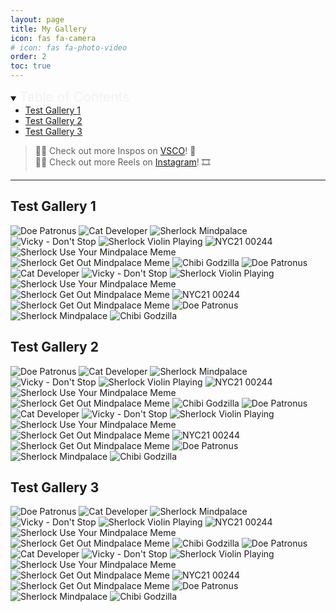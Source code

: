 ```yaml
---
layout: page
title: My Gallery
icon: fas fa-camera
# icon: fas fa-photo-video
order: 2
toc: true
---
```


<details open>
    <summary><span style="font-size: 1.5em; font-weight: normal; color: #f0f0f0e5">Table of Contents</span></summary>
    <ul style="margin: 0;">
        <li><a href="#test-gallery-1">Test Gallery 1</a></li>
        <li><a href="#test-gallery-2">Test Gallery 2</a></li>
        <li><a href="#test-gallery-3">Test Gallery 3</a></li>
    </ul>
</details>

> 💁‍♀️ Check out more Inspos on [VSCO](https://vsco.co/teenee3051/gallery)! 📸   
> 💁‍♂️ Check out more Reels on [Instagram](https://www.instagram.com/teenee_archives/reels)! 🎞️

* * *

## Test Gallery 1

<div class="photo-grid" data-aos="fade-up">
    <img src="/assets/img/doe-patronus.jpeg" title="Doe Patronus" alt="Doe Patronus">
    <img src="/assets/img/cat-developer.jpg" title="Cat Developer" alt="Cat Developer">
    <img src="/assets/img/sherlock-mindpalace.jpg" title="Sherlock Mindpalace" alt="Sherlock Mindpalace">
    <img src="/assets/vid/Vicky - Hiphop - Dont Stop-Cover copy.jpg" title="Vicky - Don't Stop" alt="Vicky - Don't Stop">
    <img src="/assets/img/sherlock-violin-playing.GIF" title="Sherlock Violin Playing" alt="Sherlock Violin Playing">
    <img src="/assets/img/NYC21_00244.JPG" title="NYC21 00244" alt="NYC21 00244">
    <img src="/assets/img/sherlock-use-your-mindpalace-meme.jpeg" title="Sherlock Use Your Mindpalace Meme" alt="Sherlock Use Your Mindpalace Meme">
    <img src="/assets/img/sherlock-get-out-mindpalace-meme.jpeg" title="Sherlock Get Out Mindpalace Meme" alt="Sherlock Get Out Mindpalace Meme">
    <img src="/assets/posts_media/Brainfeed Library/my-first-blog_godzilla-chibi.png" title="Chibi Godzilla" alt="Chibi Godzilla">
    <img src="/assets/img/doe-patronus.jpeg" title="Doe Patronus" alt="Doe Patronus">
    <img src="/assets/img/cat-developer.jpg" title="Cat Developer" alt="Cat Developer">
    <img src="/assets/vid/Vicky - Hiphop - Dont Stop-Cover copy.jpg" title="Vicky - Don't Stop" alt="Vicky - Don't Stop">
    <img src="/assets/img/sherlock-violin-playing.GIF" title="Sherlock Violin Playing" alt="Sherlock Violin Playing">
    <img src="/assets/img/sherlock-use-your-mindpalace-meme.jpeg" title="Sherlock Use Your Mindpalace Meme" alt="Sherlock Use Your Mindpalace Meme">
    <img src="/assets/img/sherlock-get-out-mindpalace-meme.gif" title="Sherlock Get Out Mindpalace Meme" alt="Sherlock Get Out Mindpalace Meme">
    <img src="/assets/img/NYC21_00244.JPG" title="NYC21 00244" alt="NYC21 00244">
    <img src="/assets/img/sherlock-get-out-mindpalace-meme.jpeg" title="Sherlock Get Out Mindpalace Meme" alt="Sherlock Get Out Mindpalace Meme">
    <img src="/assets/img/doe-patronus.jpeg" title="Doe Patronus" alt="Doe Patronus">
    <img src="/assets/img/sherlock-mindpalace.jpg" title="Sherlock Mindpalace" alt="Sherlock Mindpalace">
    <img src="/assets/posts_media/Brainfeed Library/my-first-blog_godzilla-chibi.png" title="Chibi Godzilla" alt="Chibi Godzilla">
</div>


## Test Gallery 2

<div class="photo-grid" data-aos="fade-up">
    <img src="/assets/img/doe-patronus.jpeg" title="Doe Patronus" alt="Doe Patronus" loading="lazy">
    <img src="/assets/img/cat-developer.jpg" title="Cat Developer" alt="Cat Developer" loading="lazy">
    <img src="/assets/img/sherlock-mindpalace.jpg" title="Sherlock Mindpalace" alt="Sherlock Mindpalace" loading="lazy">
    <img src="/assets/vid/Vicky - Hiphop - Dont Stop-Cover copy.jpg" title="Vicky - Don't Stop" alt="Vicky - Don't Stop" loading="lazy">
    <img src="/assets/img/sherlock-violin-playing.GIF" title="Sherlock Violin Playing" alt="Sherlock Violin Playing" loading="lazy">
    <img src="/assets/img/NYC21_00244.JPG" title="NYC21 00244" alt="NYC21 00244" loading="lazy">
    <img src="/assets/img/sherlock-use-your-mindpalace-meme.jpeg" title="Sherlock Use Your Mindpalace Meme" alt="Sherlock Use Your Mindpalace Meme" loading="lazy">
    <img src="/assets/img/sherlock-get-out-mindpalace-meme.jpeg" title="Sherlock Get Out Mindpalace Meme" alt="Sherlock Get Out Mindpalace Meme" loading="lazy">
    <img src="/assets/posts_media/Brainfeed Library/my-first-blog_godzilla-chibi.png" title="Chibi Godzilla" alt="Chibi Godzilla" loading="lazy">
    <img src="/assets/img/doe-patronus.jpeg" title="Doe Patronus" alt="Doe Patronus" loading="lazy">
    <img src="/assets/img/cat-developer.jpg" title="Cat Developer" alt="Cat Developer" loading="lazy">
    <img src="/assets/vid/Vicky - Hiphop - Dont Stop-Cover copy.jpg" title="Vicky - Don't Stop" alt="Vicky - Don't Stop" loading="lazy">
    <img src="/assets/img/sherlock-violin-playing.GIF" title="Sherlock Violin Playing" alt="Sherlock Violin Playing" loading="lazy">
    <img src="/assets/img/sherlock-use-your-mindpalace-meme.jpeg" title="Sherlock Use Your Mindpalace Meme" alt="Sherlock Use Your Mindpalace Meme" loading="lazy">
    <img src="/assets/img/sherlock-get-out-mindpalace-meme.gif" title="Sherlock Get Out Mindpalace Meme" alt="Sherlock Get Out Mindpalace Meme" loading="lazy">
    <img src="/assets/img/NYC21_00244.JPG" title="NYC21 00244" alt="NYC21 00244" loading="lazy">
    <img src="/assets/img/sherlock-get-out-mindpalace-meme.jpeg" title="Sherlock Get Out Mindpalace Meme" alt="Sherlock Get Out Mindpalace Meme" loading="lazy">
    <img src="/assets/img/doe-patronus.jpeg" title="Doe Patronus" alt="Doe Patronus" loading="lazy">
    <img src="/assets/img/sherlock-mindpalace.jpg" title="Sherlock Mindpalace" alt="Sherlock Mindpalace" loading="lazy">
    <img src="/assets/posts_media/Brainfeed Library/my-first-blog_godzilla-chibi.png" title="Chibi Godzilla" alt="Chibi Godzilla" loading="lazy">
</div>


## Test Gallery 3

<div class="photo-grid" data-aos="fade-up">
    <img src="/assets/img/doe-patronus.jpeg" title="Doe Patronus" alt="Doe Patronus" loading="lazy">
    <img src="/assets/img/cat-developer.jpg" title="Cat Developer" alt="Cat Developer" loading="lazy">
    <img src="/assets/img/sherlock-mindpalace.jpg" title="Sherlock Mindpalace" alt="Sherlock Mindpalace" loading="lazy">
    <img src="/assets/vid/Vicky - Hiphop - Dont Stop-Cover copy.jpg" title="Vicky - Don't Stop" alt="Vicky - Don't Stop" loading="lazy">
    <img src="/assets/img/sherlock-violin-playing.GIF" title="Sherlock Violin Playing" alt="Sherlock Violin Playing" loading="lazy">
    <img src="/assets/img/NYC21_00244.JPG" title="NYC21 00244" alt="NYC21 00244" loading="lazy">
    <img src="/assets/img/sherlock-use-your-mindpalace-meme.jpeg" title="Sherlock Use Your Mindpalace Meme" alt="Sherlock Use Your Mindpalace Meme" loading="lazy">
    <img src="/assets/img/sherlock-get-out-mindpalace-meme.jpeg" title="Sherlock Get Out Mindpalace Meme" alt="Sherlock Get Out Mindpalace Meme" loading="lazy">
    <img src="/assets/posts_media/Brainfeed Library/my-first-blog_godzilla-chibi.png" title="Chibi Godzilla" alt="Chibi Godzilla" loading="lazy">
    <img src="/assets/img/doe-patronus.jpeg" title="Doe Patronus" alt="Doe Patronus" loading="lazy">
    <img src="/assets/img/cat-developer.jpg" title="Cat Developer" alt="Cat Developer" loading="lazy">
    <img src="/assets/vid/Vicky - Hiphop - Dont Stop-Cover copy.jpg" title="Vicky - Don't Stop" alt="Vicky - Don't Stop" loading="lazy">
    <img src="/assets/img/sherlock-violin-playing.GIF" title="Sherlock Violin Playing" alt="Sherlock Violin Playing" loading="lazy">
    <img src="/assets/img/sherlock-use-your-mindpalace-meme.jpeg" title="Sherlock Use Your Mindpalace Meme" alt="Sherlock Use Your Mindpalace Meme" loading="lazy">
    <img src="/assets/img/sherlock-get-out-mindpalace-meme.gif" title="Sherlock Get Out Mindpalace Meme" alt="Sherlock Get Out Mindpalace Meme" loading="lazy">
    <img src="/assets/img/NYC21_00244.JPG" title="NYC21 00244" alt="NYC21 00244" loading="lazy">
    <img src="/assets/img/sherlock-get-out-mindpalace-meme.jpeg" title="Sherlock Get Out Mindpalace Meme" alt="Sherlock Get Out Mindpalace Meme" loading="lazy">
    <img src="/assets/img/doe-patronus.jpeg" title="Doe Patronus" alt="Doe Patronus" loading="lazy">
    <img src="/assets/img/sherlock-mindpalace.jpg" title="Sherlock Mindpalace" alt="Sherlock Mindpalace" loading="lazy">
    <img src="/assets/posts_media/Brainfeed Library/my-first-blog_godzilla-chibi.png" title="Chibi Godzilla" alt="Chibi Godzilla" loading="lazy">
</div>